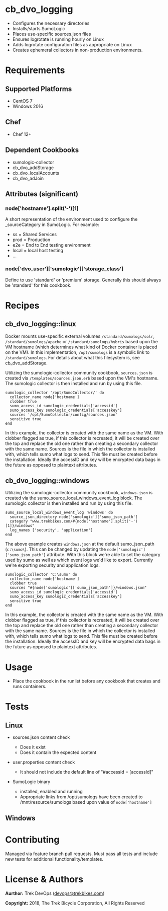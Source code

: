 # cb_dvo_logging

* Configures the necessary directories
* Installs/starts SumoLogic
* Places use-specific sources.json files
* Ensures logrotate is running hourly on Linux
* Adds logrotate configuration files as appropriate on Linux
* Creates ephemeral collectors in non-production environments.

# Requirements

## Supported Platforms

* CentOS 7
* Windows 2016

## Chef

* Chef 12+

## Dependent Cookbooks

* sumologic-collector
* cb_dvo_addStorage
* cb_dvo_localAccounts
* cb_dvo_adJoin

## Attributes (significant)

### node['hostname'].split('-')[1]

A short representation of the environment used to configure the _sourceCategory in SumoLogic.  For example:

* ss = Shared Services
* prod = Production
* e2e = End to End testing environment
* local = local host testing
* ...

### node['dvo_user']['sumologic']['storage_class']

Define to use 'standard' or 'premium' storage. Generally this should always be 'standard' for this cookbook.

# Recipes

## cb_dvo_logging::linux

Docker mounts use-specific external volumes `/standard/sumologs/solr`, `/standard/sumologs/apache` or `/standard/sumologs/hybris` based upon the VM hostname (which determines what kind of Docker container is placed on the VM).  In this implementation, `/opt/sumologs` is a symbolic link to `/standard/sumologs`.  For details about what this filesystem is, see cb_dvo_addStorage.

Utilizing the sumologic-collector community cookbook, `sources.json` is created via `/templates/sources.json.erb` based upon the VM's hostname. The sumologic collector is then installed and run by using this file.

```
sumologic_collector '/opt/SumoCollector/' do
  collector_name node['hostname']
  clobber true 
  sumo_access_id sumologic_credentials['accessid']
  sumo_access_key sumologic_credentials['accesskey']
  sources '/opt/SumoCollector/config/sources.json'
  sensitive true
end
```

In this example, the collector is created with the same name as the VM. With clobber flagged as true, if this collector is recreated, it will be created over the top and replace the old one rather than creating a secondary collector with the same name. Sources is the file in which the collector is installed with, which tells sumo what logs to send. This file must be created before the installation. Ideally the accessID and key will be encrypted data bags in the future as opposed to plaintext attributes.

## cb_dvo_logging::windows

Utilizing the sumologic-collector community cookbook, `windows.json` is created via the sumo_source_local_windows_event_log block. The sumologic collector is then installed and run by using this file.

```
sumo_source_local_windows_event_log 'windows' do
  source_json_directory node['sumologic']['sumo_json_path']
  category "www.trekbikes.com/#{node['hostname'].split('-')[1]}/windows"
  log_names ['security', 'application']
end
```

The above example creates `windows.json` at the default sumo_json_path (`c:\sumo\`). This can be changed by updating the `node['sumologic']['sumo_json_path']` attribute. With this block we're able to set the category used by sumo as well as which event logs we'd like to export. Currently we're exporting security and application logs.

```
sumologic_collector 'C:\sumo' do
  collector_name node['hostname']
  clobber true
  sources "#{node['sumologic']['sumo_json_path']}/windows.json"
  sumo_access_id sumologic_credentials['accessid']
  sumo_access_key sumologic_credentials['accesskey']
  sensitive true
end
```

In this example, the collector is created with the same name as the VM. With clobber flagged as true, if this collector is recreated, it will be created over the top and replace the old one rather than creating a secondary collector with the same name. Sources is the file in which the collector is installed with, which tells sumo what logs to send. This file must be created before the installation. Ideally the accessID and key will be encrypted data bags in the future as opposed to plaintext attributes.

# Usage

* Place the cookbook in the runlist before any cookbook that creates and runs containers.

# Tests

## Linux

* sources.json content check
  * Does it exist
  * Does it contain the expected content

* user.properties content check
  * It should not include the default line of "#accessid = [accessId]"

* SumoLogic binary
  * installed, enabled and running
  * Appropriate links from /opt/sumologs have been created to /mnt/resource/sumologs based upon value of `node['hostname']`

## Windows

# Contributing

Managed via feature branch pull requests.  Must pass all tests and include new tests for additional functionality/templates.

# License & Authors

**Aurthor:** Trek DevOps (devops@trekbikes.com)

**Copyright:** 2018, The Trek Bicycle Corporation, All Rights Reserved
